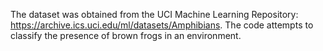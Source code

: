 The dataset was obtained from the UCI Machine Learning Repository: https://archive.ics.uci.edu/ml/datasets/Amphibians.
The code attempts to classify the presence of brown frogs in an environment. 
